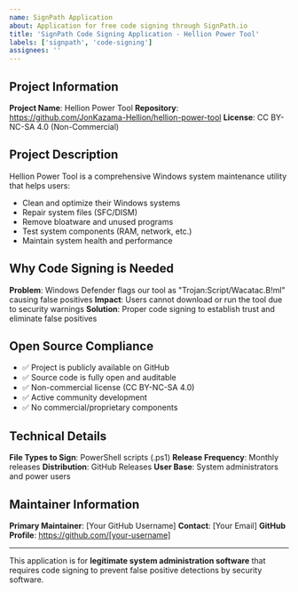 ```yaml
---
name: SignPath Application
about: Application for free code signing through SignPath.io
title: 'SignPath Code Signing Application - Hellion Power Tool'
labels: ['signpath', 'code-signing']
assignees: ''
---
```


## Project Information

**Project Name**: Hellion Power Tool
**Repository**: https://github.com/JonKazama-Hellion/hellion-power-tool
**License**: CC BY-NC-SA 4.0 (Non-Commercial)

## Project Description

Hellion Power Tool is a comprehensive Windows system maintenance utility that helps users:
- Clean and optimize their Windows systems
- Repair system files (SFC/DISM)
- Remove bloatware and unused programs  
- Test system components (RAM, network, etc.)
- Maintain system health and performance

## Why Code Signing is Needed

**Problem**: Windows Defender flags our tool as "Trojan:Script/Wacatac.B!ml" causing false positives
**Impact**: Users cannot download or run the tool due to security warnings
**Solution**: Proper code signing to establish trust and eliminate false positives

## Open Source Compliance

- ✅ Project is publicly available on GitHub
- ✅ Source code is fully open and auditable
- ✅ Non-commercial license (CC BY-NC-SA 4.0)
- ✅ Active community development
- ✅ No commercial/proprietary components

## Technical Details

**File Types to Sign**: PowerShell scripts (.ps1)
**Release Frequency**: Monthly releases
**Distribution**: GitHub Releases
**User Base**: System administrators and power users

## Maintainer Information

**Primary Maintainer**: [Your GitHub Username]
**Contact**: [Your Email]
**GitHub Profile**: https://github.com/[your-username]

---

This application is for **legitimate system administration software** that requires code signing to prevent false positive detections by security software.